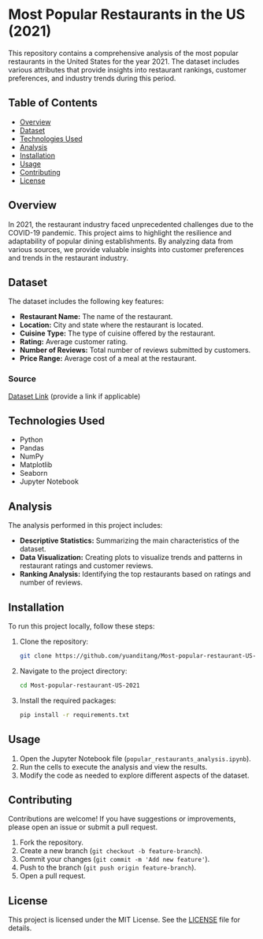 # Most Popular Restaurants in the US (2021)

This repository contains a comprehensive analysis of the most popular restaurants in the United States for the year 2021. The dataset includes various attributes that provide insights into restaurant rankings, customer preferences, and industry trends during this period.

## Table of Contents

- [Overview](#overview)
- [Dataset](#dataset)
- [Technologies Used](#technologies-used)
- [Analysis](#analysis)
- [Installation](#installation)
- [Usage](#usage)
- [Contributing](#contributing)
- [License](#license)

## Overview

In 2021, the restaurant industry faced unprecedented challenges due to the COVID-19 pandemic. This project aims to highlight the resilience and adaptability of popular dining establishments. By analyzing data from various sources, we provide valuable insights into customer preferences and trends in the restaurant industry.

## Dataset

The dataset includes the following key features:

- **Restaurant Name:** The name of the restaurant.
- **Location:** City and state where the restaurant is located.
- **Cuisine Type:** The type of cuisine offered by the restaurant.
- **Rating:** Average customer rating.
- **Number of Reviews:** Total number of reviews submitted by customers.
- **Price Range:** Average cost of a meal at the restaurant.

### Source

[Dataset Link](#) (provide a link if applicable)

## Technologies Used

- Python
- Pandas
- NumPy
- Matplotlib
- Seaborn
- Jupyter Notebook

## Analysis

The analysis performed in this project includes:

- **Descriptive Statistics:** Summarizing the main characteristics of the dataset.
- **Data Visualization:** Creating plots to visualize trends and patterns in restaurant ratings and customer reviews.
- **Ranking Analysis:** Identifying the top restaurants based on ratings and number of reviews.

## Installation

To run this project locally, follow these steps:

1. Clone the repository:
   ```bash
   git clone https://github.com/yuanditang/Most-popular-restaurant-US-2021.git
   ```

2. Navigate to the project directory:
   ```bash
   cd Most-popular-restaurant-US-2021
   ```

3. Install the required packages:
   ```bash
   pip install -r requirements.txt
   ```

## Usage

1. Open the Jupyter Notebook file (`popular_restaurants_analysis.ipynb`).
2. Run the cells to execute the analysis and view the results.
3. Modify the code as needed to explore different aspects of the dataset.

## Contributing

Contributions are welcome! If you have suggestions or improvements, please open an issue or submit a pull request.

1. Fork the repository.
2. Create a new branch (`git checkout -b feature-branch`).
3. Commit your changes (`git commit -m 'Add new feature'`).
4. Push to the branch (`git push origin feature-branch`).
5. Open a pull request.

## License

This project is licensed under the MIT License. See the [LICENSE](LICENSE) file for details.
